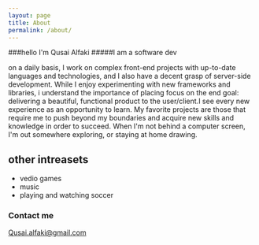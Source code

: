 ```yaml
---
layout: page
title: About
permalink: /about/
---
```


###hello  I'm Qusai Alfaki
#####I am a software dev

on a daily basis, I work on complex front-end projects with up-to-date languages and technologies, and I also have a decent grasp of server-side development. While I enjoy experimenting with new frameworks and libraries, i understand the importance of placing focus on the end goal: delivering a beautiful, functional product to the user/client.I see every new experience as an opportunity to learn. My favorite projects are those that require me to push beyond my boundaries and acquire new skills and knowledge in order to succeed. When I'm not behind a computer screen, I'm out somewhere exploring, or staying at home drawing.
  
  
  other intreasets
  --
   - vedio games
   - music
   - playing and watching soccer
   

### Contact me

[Qusai.alfaki@gmail.com](mailto:email@domain.com)
